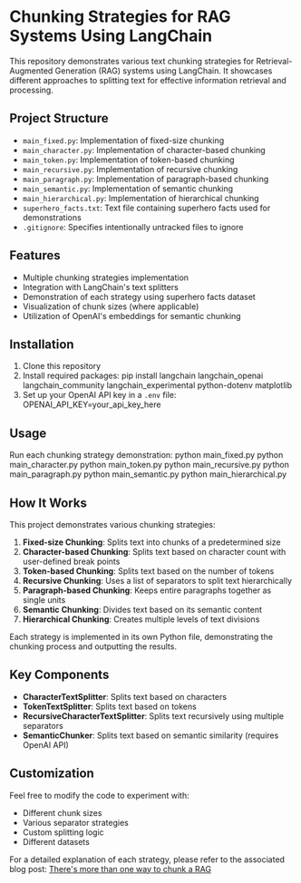 # Chunking Strategies for RAG Systems Using LangChain

This repository demonstrates various text chunking strategies for Retrieval-Augmented Generation (RAG) systems using LangChain. It showcases different approaches to splitting text for effective information retrieval and processing.

## Project Structure

* `main_fixed.py`: Implementation of fixed-size chunking
* `main_character.py`: Implementation of character-based chunking
* `main_token.py`: Implementation of token-based chunking
* `main_recursive.py`: Implementation of recursive chunking
* `main_paragraph.py`: Implementation of paragraph-based chunking
* `main_semantic.py`: Implementation of semantic chunking
* `main_hierarchical.py`: Implementation of hierarchical chunking
* `superhero_facts.txt`: Text file containing superhero facts used for demonstrations
* `.gitignore`: Specifies intentionally untracked files to ignore

## Features

* Multiple chunking strategies implementation
* Integration with LangChain's text splitters
* Demonstration of each strategy using superhero facts dataset
* Visualization of chunk sizes (where applicable)
* Utilization of OpenAI's embeddings for semantic chunking

## Installation

1. Clone this repository
2. Install required packages: pip install langchain langchain_openai langchain_community langchain_experimental python-dotenv matplotlib
3. Set up your OpenAI API key in a `.env` file: OPENAI_API_KEY=your_api_key_here

## Usage

Run each chunking strategy demonstration:
python main_fixed.py
python main_character.py
python main_token.py
python main_recursive.py
python main_paragraph.py
python main_semantic.py
python main_hierarchical.py

## How It Works

This project demonstrates various chunking strategies:

1. **Fixed-size Chunking**: Splits text into chunks of a predetermined size
2. **Character-based Chunking**: Splits text based on character count with user-defined break points
3. **Token-based Chunking**: Splits text based on the number of tokens
4. **Recursive Chunking**: Uses a list of separators to split text hierarchically
5. **Paragraph-based Chunking**: Keeps entire paragraphs together as single units
6. **Semantic Chunking**: Divides text based on its semantic content
7. **Hierarchical Chunking**: Creates multiple levels of text divisions

Each strategy is implemented in its own Python file, demonstrating the chunking process and outputting the results.

## Key Components

* **CharacterTextSplitter**: Splits text based on characters
* **TokenTextSplitter**: Splits text based on tokens
* **RecursiveCharacterTextSplitter**: Splits text recursively using multiple separators
* **SemanticChunker**: Splits text based on semantic similarity (requires OpenAI API)

## Customization

Feel free to modify the code to experiment with:
* Different chunk sizes
* Various separator strategies
* Custom splitting logic
* Different datasets

For a detailed explanation of each strategy, please refer to the associated blog post: [There's more than one way to chunk a RAG](https://medium.com/@menghani.deepsha)